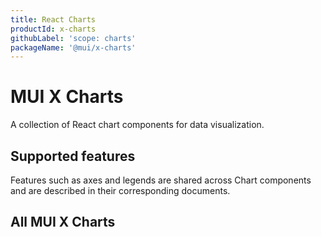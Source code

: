 ```yaml
---
title: React Charts
productId: x-charts
githubLabel: 'scope: charts'
packageName: '@mui/x-charts'
---
```




# MUI X Charts

A collection of React chart components for data visualization.









## Supported features

Features such as axes and legends are shared across Chart components and are described in their corresponding documents.



## All MUI X Charts


